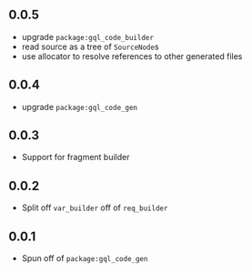 ## 0.0.5

- upgrade `package:gql_code_builder`
- read source as a tree of `SourceNode`s
- use allocator to resolve references to other generated files

## 0.0.4

- upgrade `package:gql_code_gen`

## 0.0.3

- Support for fragment builder

## 0.0.2

- Split off `var_builder` off of `req_builder`

## 0.0.1

- Spun off of `package:gql_code_gen`
